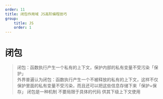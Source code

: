 ```yaml
---
order: 11
title: 闭包作用域 JS高阶编程技巧
group:
    title: JS
    order: 1
---
```


# 闭包

>闭包：函数执行产生一个私有的上下文，保护内部的私有变量不受污染「保护」  
>外界普遍认为闭包：函数执行产生一个不被释放的私有的上下文，这样不仅保护里面的私有变量不受污染，而且还可以把这些信息存储下来「保护+保存」 
>闭包是一种机制 不要局限于具体的代码 供其下级上下文使用

